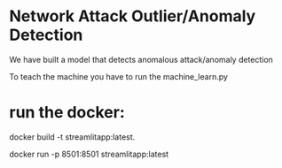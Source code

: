 # Network Attack Outlier/Anomaly Detection

We have built a model that detects anomalous attack/anomaly detection

To teach the machine you have to run the machine_learn.py

# run the docker:

docker build -t streamlitapp:latest.

docker run -p 8501:8501 streamlitapp:latest
